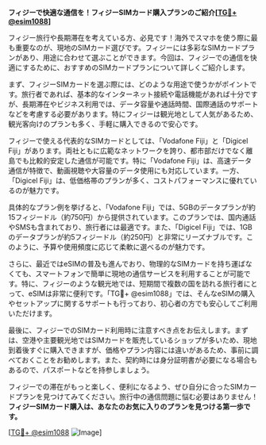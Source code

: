 **フィジーで快適な通信を！フィジーSIMカード購入プランのご紹介[[TG💪+ @esim1088](https://t.me/s/esim1088)]**

フィジー旅行や長期滞在を考えている方、必見です！海外でスマホを使う際に最も重要なのが、現地のSIMカード選びです。フィジーには多彩なSIMカードプランがあり、用途に合わせて選ぶことができます。今回は、フィジーでの通信を快適にするために、おすすめのSIMカードプランについて詳しくご紹介します。

まず、フィジーSIMカードを選ぶ際には、どのような用途で使うかがポイントです。旅行者であれば、基本的なインターネット接続や電話機能があれば十分ですが、長期滞在やビジネス利用では、データ容量や通話時間、国際通話のサポートなどを考慮する必要があります。特にフィジーは観光地として人気があるため、観光客向けのプランも多く、手軽に購入できるので安心です。

フィジーで使える代表的なSIMカードとしては、「Vodafone Fiji」と「Digicel Fiji」があります。両社ともに広範なネットワークを誇り、都市部だけでなく離島でも比較的安定した通信が可能です。特に「Vodafone Fiji」は、高速データ通信が特徴で、動画視聴や大容量のデータ使用にも対応しています。一方、「Digicel Fiji」は、低価格帯のプランが多く、コストパフォーマンスに優れているのが魅力です。

具体的なプラン例を挙げると、「Vodafone Fiji」では、5GBのデータプランが約15フィジードル（約750円）から提供されています。このプランでは、国内通話やSMSも含まれており、旅行者には最適です。また、「Digicel Fiji」では、1GBのデータプランが約5フィジードル（約250円）と非常にリーズナブルです。このように、予算や使用頻度に応じて柔軟に選べるのが魅力です。

さらに、最近ではeSIMの普及も進んでおり、物理的なSIMカードを持ち運ばなくても、スマートフォンで簡単に現地の通信サービスを利用することが可能です。特に、フィジーのような観光地では、短期間で複数の国を訪れる旅行者にとって、eSIMは非常に便利です。「TG💪+ @esim1088」では、そんなeSIMの購入やセットアップに関するサポートも行っており、初心者の方でも安心してご利用いただけます。

最後に、フィジーでのSIMカード利用時に注意すべき点をお伝えします。まずは、空港や主要観光地ではSIMカードを販売しているショップが多いため、現地到着後すぐに購入できますが、価格やプラン内容には違いがあるため、事前に調べておくことをお勧めします。また、契約時には身分証明書が必要になる場合もあるので、パスポートなどを持参しましょう。

フィジーでの滞在がもっと楽しく、便利になるよう、ぜひ自分に合ったSIMカードプランを見つけてみてください。旅行中の通信問題に悩む必要はありません！**フィジーSIMカード購入は、あなたのお気に入りのプランを見つける第一歩です。**

[[TG💪+ @esim1088](https://t.me/s/esim1088) ![Image](https://i.postimg.cc/Y0z9fWf4/image.png)]